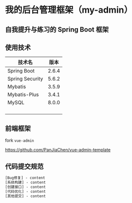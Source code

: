 # 我的后台管理框架（my-admin）

## **自我提升与练习的 Spring Boot 框架**

## 使用技术

| 技术名          | 版本  |
| --------------- | ----- |
| Spring Boot     | 2.6.4 |
| Spring Security | 5.6.2 |
| Mybatis         | 3.5.9 |
| Mybatis-Plus    | 3.4.1 |
| MySQL           | 8.0.0 |
|                 |       |
|                 |       |
|                 |       |
|                 |       |

## 前端框架

fork  `vue-admin`

https://github.com/PanJiaChen/vue-admin-template

## 代码提交规范

```txt
[Bug修复] - content
[系统构建] - content
[创建接口] - content
[代码优化] - content
[其他提交] - content
```

